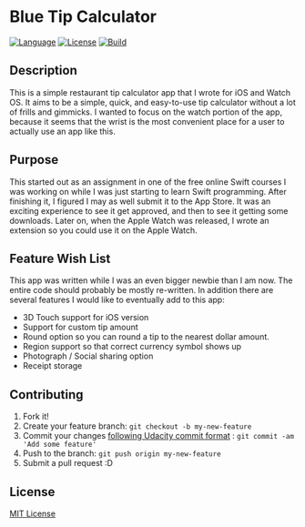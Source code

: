 # Blue Tip Calculator

[![Language](http://img.shields.io/badge/language-swift-brightgreen.svg?style=flat)](https://developer.apple.com/swift)
[![License](https://img.shields.io/github/license/mashape/apistatus.svg)](LICENSE.txt)
[![Build](https://img.shields.io/badge/Blue%20Tip%20Calc-V%202.2-blue.svg)](http://www.blaumagier.com/p/blue-tip-calculator.html)

## Description

This is a simple restaurant tip calculator app that I wrote for iOS and Watch OS.  It aims to be a simple, quick, and easy-to-use tip calculator without a lot of frills and gimmicks.  I wanted to focus on the watch portion of the app, because it seems that the wrist is the most convenient place for a user to actually use an app like this.

## Purpose

This started out as an assignment in one of the free online Swift courses I was working on while I was just starting to learn Swift programming.  After finishing it, I figured I may as well submit it to the App Store.  It was an exciting experience to see it get approved, and then to see it getting some downloads.  Later on, when the Apple Watch was released, I wrote an extension so you could use it on the Apple Watch.

## Feature Wish List

This app was written while I was an even bigger newbie than I am now.  The entire code should probably be mostly re-written.  In addition there are several features I would like to eventually add to this app:

- 3D Touch support for iOS version
- Support for custom tip amount
- Round option so you can round a tip to the nearest dollar amount.
- Region support so that correct currency symbol shows up
- Photograph / Social sharing option
- Receipt storage

## Contributing
1. Fork it!
2. Create your feature branch: `git checkout -b my-new-feature`
3. Commit your changes [following Udacity commit format](http://udacity.github.io/git-styleguide/) : `git commit -am 'Add some feature'`
4. Push to the branch: `git push origin my-new-feature`
5. Submit a pull request :D

## License
[MIT License](Tip-Calculator/LICENSE.txt)

